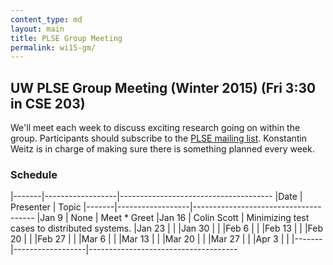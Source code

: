 ```yaml
---
content_type: md
layout: main
title: PLSE Group Meeting
permalink: wi15-gm/
---
```


## UW PLSE Group Meeting (Winter 2015) (Fri 3:30 in CSE 203)


We'll meet each week to discuss exciting research going on within the
group.  Participants should subscribe to the
[PLSE mailing list](https://mailman.cs.washington.edu/mailman/listinfo/plse).
Konstantin Weitz is in charge of making sure there is something planned every week.

### Schedule

|-------|------------------|--------------------------------------
|Date   | Presenter        | Topic
|-------|------------------|--------------------------------------
|Jan 9  | None             | Meet * Greet
|Jan 16 | Colin Scott      | Minimizing test cases to distributed systems.
|Jan 23 |                  |
|Jan 30 |                  |
|Feb 6  |                  |
|Feb 13 |                  |
|Feb 20 |                  |
|Feb 27 |                  |
|Mar 6  |                  |
|Mar 13 |                  |
|Mar 20 |                  |
|Mar 27 |                  |
|Apr 3  |                  |
|-------|------------------|-------------------------------------
